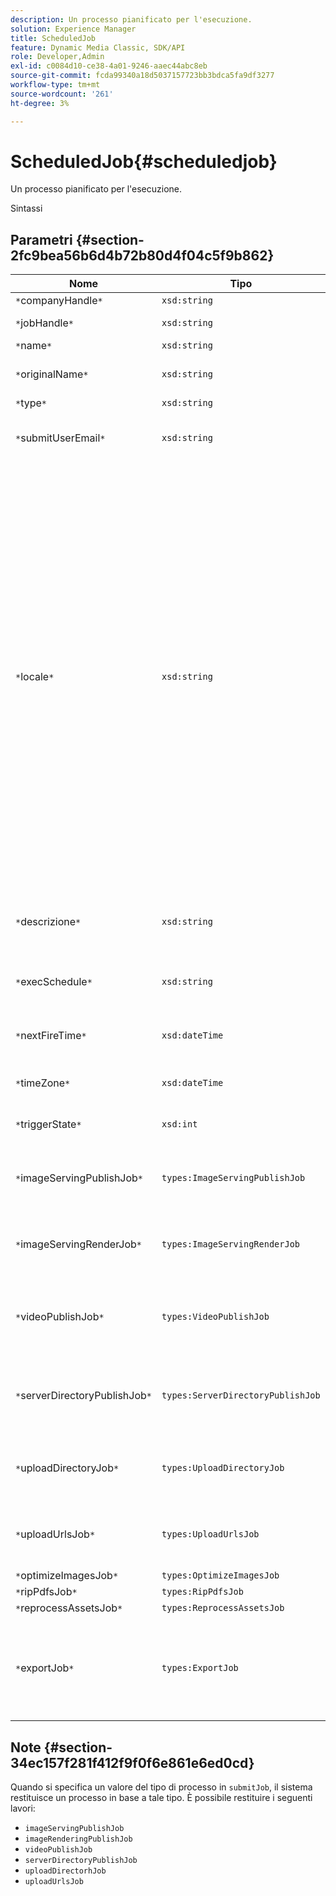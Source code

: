 ```yaml
---
description: Un processo pianificato per l'esecuzione.
solution: Experience Manager
title: ScheduledJob
feature: Dynamic Media Classic, SDK/API
role: Developer,Admin
exl-id: c0084d10-ce38-4a01-9246-aaec44abc8eb
source-git-commit: fcda99340a18d5037157723bb3bdca5fa9df3277
workflow-type: tm+mt
source-wordcount: '261'
ht-degree: 3%

---
```


# ScheduledJob{#scheduledjob}

Un processo pianificato per l&#39;esecuzione.

Sintassi

## Parametri {#section-2fc9bea56b6d4b72b80d4f04c5f9b862}

| Nome | Tipo | Descrizione |
|---|---|---|
| `*`companyHandle`*` | `xsd:string` | Tratta l&#39;azienda. |
| `*`jobHandle`*` | `xsd:string` | Handle di lavoro pianificato. |
| `*`name`*` | `xsd:string` | Nome processo. |
| `*`originalName`*` | `xsd:string` | Nome originale del processo pianificato. |
| `*`type`*` | `xsd:string` | Tipo di processo. |
| `*`submitUserEmail`*` | `xsd:string` | L&#39;indirizzo e-mail dell&#39;utente che ha pianificato il processo. |
| `*`locale`*` | `xsd:string` | Impostazioni internazionali da utilizzare per i dettagli del registro di lavoro e la localizzazione delle e-mail. Le impostazioni internazionali sono specificate come `<language_code>[- <country_code>]`, dove il codice della lingua è un codice a due lettere minuscolo come specificato dallo standard ISO-639, e il codice del paese opzionale è un codice a due lettere maiuscolo come specificato dallo standard ISO-3166. Ad esempio, la stringa locale per Inglese (Stati Uniti) è la seguente: `en-US`. |
| `*`descrizione`*` | `xsd:string` | Una descrizione del processo come specificato originariamente in `submitJob`. |
| `*`execSchedule`*` | `xsd:string` | Quando è pianificato l&#39;esecuzione del processo. |
| `*`nextFireTime`*` | `xsd:dateTime` | Data, ora e fuso orario in cui verrà attivato il processo. |
| `*`timeZone`*` | `xsd:dateTime` | Fuso orario del processo pianificato. |
| `*`triggerState`*` | `xsd:int` | Scelta dello stato di attivazione del processo. |
| `*`imageServingPublishJob`*` | `types:ImageServingPublishJob` | Dettagli del processo per un processo di pubblicazione di image serving. |
| `*`imageServingRenderJob`*` | `types:ImageServingRenderJob` | Dettagli del processo per un processo di rendering delle immagini. |
| `*`videoPublishJob`*` | `types:VideoPublishJob` | Dettagli del processo per un processo di pubblicazione video. Consulta [VideoPublishJob](https://experienceleague.adobe.com/docs/dynamic-media-developer-resources/image-production-api/data-types/r-scheduled-job.html). |
| `*`serverDirectoryPublishJob`*` | `types:ServerDirectoryPublishJob` | Dettagli del processo per un processo di pubblicazione della directory del server. |
| `*`uploadDirectoryJob`*` | `types:UploadDirectoryJob` | Dettagli del processo per un processo della directory di caricamento. |
| `*`uploadUrlsJob`*` | `types:UploadUrlsJob` | Dettagli del processo per un processo di caricamento degli URL. |
| `*`optimizeImagesJob`*` | `types:OptimizeImagesJob` |  |
| `*`ripPdfsJob`*` | `types:RipPdfsJob` |  |
| `*`reprocessAssetsJob`*` | `types:ReprocessAssetsJob` |  |
| `*`exportJob`*` | `types:ExportJob` | Consenti esportazione autorizzata di file caricati in precedenza. Consulta [Processo di esportazione](https://experienceleague.adobe.com/docs/dynamic-media-developer-resources/image-production-api/data-types/r-scheduled-job.html). |

## Note {#section-34ec157f281f412f9f0f6e861e6ed0cd}

Quando si specifica un valore del tipo di processo in `submitJob`, il sistema restituisce un processo in base a tale tipo. È possibile restituire i seguenti lavori:

* `imageServingPublishJob`
* `imageRenderingPublishJob`
* `videoPublishJob`
* `serverDirectoryPublishJob`
* `uploadDirectorhJob`
* `uploadUrlsJob`

